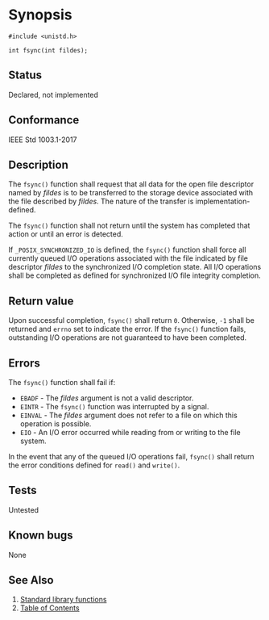 # Synopsis

`#include <unistd.h>`

` int fsync(int fildes); `

## Status

Declared, not implemented

## Conformance

IEEE Std 1003.1-2017

## Description

The `fsync()` function shall request that all data for the open file descriptor named by _fildes_ is to be transferred
to the storage device associated with the file described by _fildes_. The nature of the transfer is
implementation-defined.

The `fsync()` function shall not return until the system has completed that action or until an error is detected.

If `_POSIX_SYNCHRONIZED_IO` is defined, the `fsync()` function shall force all currently queued I/O operations
associated with the file indicated by file descriptor _fildes_ to the synchronized I/O completion state. All I/O
operations shall be completed as defined for synchronized I/O file integrity completion.

## Return value

Upon successful completion, `fsync()` shall return `0`. Otherwise, `-1` shall be returned and `errno` set to indicate
the error. If the `fsync()` function fails, outstanding I/O operations are not guaranteed to have been completed.

## Errors

The `fsync()` function shall fail if:

* `EBADF` - The _fildes_ argument is not a valid descriptor.
* `EINTR` - The `fsync()` function was interrupted by a signal.
* `EINVAL` - The _fildes_ argument does not refer to a file on which this operation is possible.
* `EIO` - An I/O error occurred while reading from or writing to the file system.

In the event that any of the queued I/O operations fail, `fsync()` shall return the error conditions defined for `read()`
and `write()`.

## Tests

Untested

## Known bugs

None

## See Also

1. [Standard library functions](../README.md)
2. [Table of Contents](../../../README.md)
